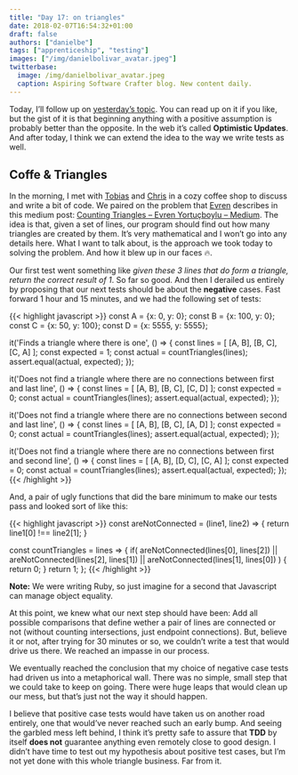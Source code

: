 ```yaml
---
title: "Day 17: on triangles"
date: 2018-02-07T16:54:32+01:00
draft: false
authors: ["danielbe"]
tags: ["apprenticeship", "testing"]
images: ["/img/danielbolivar_avatar.jpeg"]
twitterbase: 
  image: /img/danielbolivar_avatar.jpeg
  caption: Aspiring Software Crafter blog. New content daily.
---
```


Today, I’ll follow up on [yesterday’s topic](https://www.dabolivar.com/posts/day-16/). You can read up on it if you like, but the gist of it is that beginning anything with a positive assumption is probably better than the opposite. In the web it’s called **Optimistic Updates**. And after today, I think we can extend the idea to the way we write tests as well. 

## Coffe & Triangles
In the morning, I met with  [Tobias](https://twitter.com/tpflug) and [Chris](https://twitter.com/c089) in a cozy coffee shop to discuss and write a bit of code. We paired on the problem that [Evren](https://twitter.com/yortuc) describes in this medium post:  [Counting Triangles – Evren Yortuçboylu – Medium](https://medium.com/@yortuc/counting-triangles-8c92ab998682). The idea is that, given a set of lines, our program should find out how many triangles are created by them. It’s very mathematical and I won’t go into any details here. What I want to talk about, is the approach we took today to solving the problem. And how it blew up in our faces 🔥.

Our first test went something like _given these 3 lines that do form a triangle, return the correct result of 1_. So far so good. And then I derailed us entirely by proposing that our next tests should be about the **negative** cases. Fast forward 1 hour and 15 minutes, and we had the following set of tests: 

{{< highlight javascript >}}
const A = {x: 0, y: 0};
const B = {x: 100, y: 0};
const C = {x: 50, y: 100};
const D = {x: 5555, y: 5555};

it('Finds a triangle where there is one', () => {
  const lines = [
    [A, B],
    [B, C],
    [C, A]
  ];
  const expected = 1;
  const actual = countTriangles(lines);
  assert.equal(actual, expected);
});

it('Does not find a triangle where there are no connections between first and last line', () => {
  const lines = [
    [A, B],
    [B, C],
    [C, D]
  ];
  const expected = 0;
  const actual = countTriangles(lines);
  assert.equal(actual, expected);
});

it('Does not find a triangle where there are no connections between second and last line', () => {
  const lines = [
    [A, B],
    [B, C],
    [A, D]
  ];
  const expected = 0;
  const actual = countTriangles(lines);
  assert.equal(actual, expected);
});

it('Does not find a triangle where there are no connections between first and second line', () => {
  const lines = [
    [A, B],
    [D, C],
    [C, A]
  ];
  const expected = 0;
  const actual = countTriangles(lines);
  assert.equal(actual, expected);
});
{{< /highlight >}}

And, a pair of ugly functions that did the bare minimum to make our tests pass and looked sort of like this: 

{{< highlight javascript >}}
const areNotConnected = (line1, line2) => {
  return line1[0] !== line2[1];
}

const countTriangles = lines => {
  if(
    areNotConnected(lines[0], lines[2]) ||
    areNotConnected(lines[2], lines[1]) ||
    areNotConnected(lines[1], lines[0])
  ) {
    return 0;
  }
  return 1;
};
{{< /highlight >}}

**Note:** We were writing Ruby, so just imagine for a second that Javascript can manage object equality.

At this point, we knew what our next step should have been: Add all possible comparisons that define wether a pair of lines are connected or not (without counting intersections, just endpoint connections). But, believe it or not, after trying for 30 minutes or so, we couldn’t write a test that would drive us there. We reached an impasse in our process. 

We eventually reached the conclusion that my choice of negative case tests had driven us into a metaphorical wall. There was no simple, small step that we could take to keep on going. There were huge leaps that would clean up our mess, but that’s just not the way it should happen. 

I believe that positive case tests would have taken us on another road entirely, one that would’ve never reached such an early bump. And seeing the garbled mess left behind, I think it’s pretty safe to assure that **TDD** by itself **does not** guarantee anything even remotely close to good design. I didn’t have time to test out my hypothesis about positive test cases, but I’m not yet done with this whole triangle business. Far from it. 